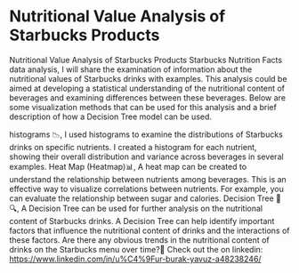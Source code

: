 # Nutritional Value Analysis of Starbucks Products
 Nutritional Value Analysis of Starbucks Products
Starbucks Nutrition Facts data analysis, I will share the examination of information about the nutritional values of Starbucks drinks with examples. This analysis could be aimed at developing a statistical understanding of the nutritional content of beverages and examining differences between these beverages. Below are some visualization methods that can be used for this analysis and a brief description of how a Decision Tree model can be used.

histograms 📉,
I used histograms to examine the distributions of Starbucks drinks on specific nutrients. I created a histogram for each nutrient, showing their overall distribution and variance across beverages in several examples.
Heat Map (Heatmap)📊,
A heat map can be created to understand the relationship between nutrients among beverages. This is an effective way to visualize correlations between nutrients. For example, you can evaluate the relationship between sugar and calories.
Decision Tree  🧠🔍,
A Decision Tree can be used for further analysis on the nutritional content of Starbucks drinks. A Decision Tree can help identify important factors that influence the nutritional content of drinks and the interactions of these factors.
Are there any obvious trends in the nutritional content of drinks on the Starbucks menu over time?💭
Check out the on linkedin: https://www.linkedin.com/in/u%C4%9Fur-burak-yavuz-a48238246/
